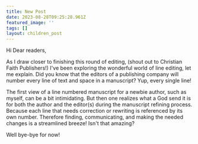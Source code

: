 ```yaml
---
title: New Post
date: 2023-08-28T09:25:28.961Z
featured_image: ''
tags: []
layout: children_post
---
```


Hi Dear readers,

As I draw closer to finishing this round of editing, (shout out to Christian Faith Publishers!) I've been exploring the wonderful world of line editing, let me explain. Did you know that the editors of a publishing company will number every line of text and space in a manuscript? Yup, every single line!

The first view of a line numbered manuscript for a newbie author, such as myself, can be a bit intimidating. But then one realizes what a God send it is for both the author and the editor(s) during the manuscript refining process. Because each line that needs correction or rewriting is referenced by its own number. Therefore finding, communicating, and making the needed changes is a streamlined breeze! Isn't that amazing?

Well bye-bye for now!
